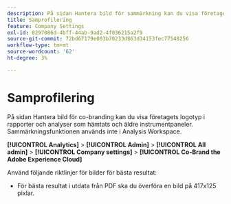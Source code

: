 ```yaml
---
description: På sidan Hantera bild för sammärkning kan du visa företagets logotyp i nedladdade rapporter.
title: Samprofilering
feature: Company Settings
exl-id: 0297086d-4bff-44ab-9ad2-4f036215a2f9
source-git-commit: 72bd67179e003b70233d863d34153fec77548256
workflow-type: tm+mt
source-wordcount: '62'
ht-degree: 3%

---
```


# Samprofilering

På sidan Hantera bild för co-branding kan du visa företagets logotyp i rapporter och analyser som hämtats och äldre instrumentpaneler. Sammärkningsfunktionen används inte i Analysis Workspace.

**[!UICONTROL Analytics]** > **[!UICONTROL Admin]** > **[!UICONTROL All admin]** > **[!UICONTROL Company settings]** > **[!UICONTROL Co-Brand the Adobe Experience Cloud]**

Använd följande riktlinjer för bilder för bästa resultat:

* För bästa resultat i utdata från PDF ska du överföra en bild på 417x125 pixlar.
